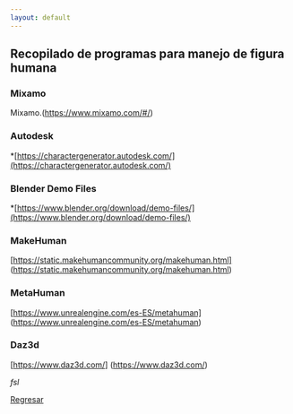 ```yaml
---
layout: default
---
```


## Recopilado de programas para manejo de figura humana

### Mixamo

Mixamo.(https://www.mixamo.com/#/)

### Autodesk

*[https://charactergenerator.autodesk.com/](https://charactergenerator.autodesk.com/)

### Blender Demo Files

*[https://www.blender.org/download/demo-files/](https://www.blender.org/download/demo-files/)

### MakeHuman

[https://static.makehumancommunity.org/makehuman.html] (https://static.makehumancommunity.org/makehuman.html)

### MetaHuman

[https://www.unrealengine.com/es-ES/metahuman] (https://www.unrealengine.com/es-ES/metahuman)

### Daz3d

[https://www.daz3d.com/] (https://www.daz3d.com/)


_fsl_

[Regresar](./)
